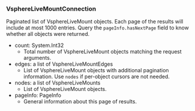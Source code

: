 ### VsphereLiveMountConnection
Paginated list of VsphereLiveMount objects. Each page of the results will include at most 1000 entries. Query the `pageInfo.hasNextPage` field to know whether all objects were returned.

- count: System.Int32
  - Total number of VsphereLiveMount objects matching the request arguments.
- edges: a list of VsphereLiveMountEdges
  - List of VsphereLiveMount objects with additional pagination information. Use `nodes` if per-object cursors are not needed.
- nodes: a list of VsphereLiveMounts
  - List of VsphereLiveMount objects.
- pageInfo: PageInfo
  - General information about this page of results.
